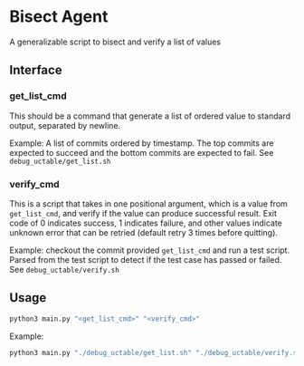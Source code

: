 # Bisect Agent

A generalizable script to bisect and verify a list of values

## Interface

### get_list_cmd

This should be a command that generate a list of ordered value to standard output, separated by newline.

Example: A list of commits ordered by timestamp. The top commits are expected to succeed and the bottom commits are expected to fail.
See `debug_uctable/get_list.sh`

### verify_cmd

This is a script that takes in one positional argument, which is a value from `get_list_cmd`, and verify
if the value can produce successful result. Exit code of 0 indicates success, 1 indicates failure,
and other values indicate unknown error that can be retried (default retry 3 times before quitting).

Example: checkout the commit provided `get_list_cmd` and run a test script. Parsed from the test script to
detect if the test case has passed or failed. See `debug_uctable/verify.sh`

## Usage

```bash
python3 main.py "<get_list_cmd>" "<verify_cmd>"
```

Example:

```bash
python3 main.py "./debug_uctable/get_list.sh" "./debug_uctable/verify.sh"
```
